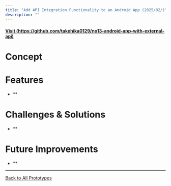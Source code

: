 ```yaml
---
title: "Add API Integration Functionality to an Android App (2025/02/)"
description: ""
---
```


#### [Visit (https://github.com/takehika0129/no13-android-app-with-external-api)](https://github.com/takehika0129/no13-android-app-with-external-api)


# **Concept**

# **Features**
- **

# **Challenges & Solutions**
- **
  
# **Future Improvements**
- **

---
[Back to All Prototypes](../index.md)
